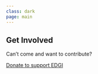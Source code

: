 ```yaml
---
class: dark
page: main
---
```


<h2>Get Involved</h2>

<p>Can’t come and want to contribute?</p>

<p><a class="btn btn-success btn-lg" href="https://www.generosity.com/community-fundraising/protect-public-environmental-data-and-research"> <i class="fa fa-heart"></i> Donate to support EDGI</a></p>
